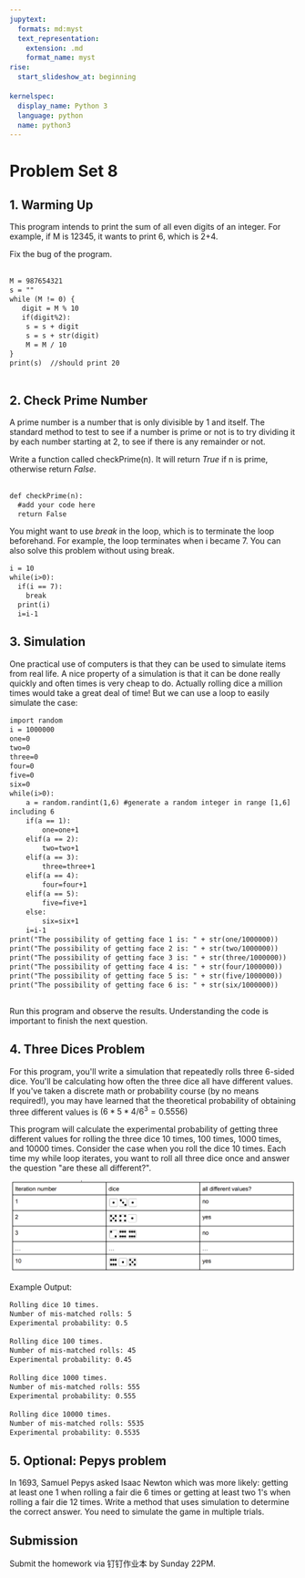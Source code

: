 ```yaml
---
jupytext:
  formats: md:myst
  text_representation:
    extension: .md
    format_name: myst
rise:
  start_slideshow_at: beginning

kernelspec:
  display_name: Python 3
  language: python
  name: python3
---
```


# Problem Set 8 #

## 1. Warming Up ##

This program intends to print the sum of all even digits of an integer. For example, if M is 12345, it wants to print 6, which is 2+4. 

Fix the bug of the program.

```{code-cell} python3

M = 987654321
s = ""
while (M != 0) {
   digit = M % 10
   if(digit%2):
   	s = s + digit
   	s = s + str(digit)
   	M = M / 10
}
print(s)  //should print 20


```

## 2. Check Prime Number ##

A prime number is a number that is only divisible by 1 and itself. The standard method to test to
see if a number is prime or not is to try dividing it by each number starting at 2, to see if there is any remainder or not.

Write a function called checkPrime(n). It will return *True* if n is prime, otherwise return *False*.

```{code-cell} python3

def checkPrime(n):
  #add your code here
  return False

```

You might want to use *break* in the loop, which is to terminate the loop beforehand. For example, the loop terminates when i became 7. You can also solve this problem without using break.

```{code-cell} python3
i = 10
while(i>0):
  if(i == 7):
	break
  print(i)
  i=i-1
```

## 3. Simulation ##

One practical use of computers is that they can be used to simulate items from real life. A nice property of a simulation is that it can be done really quickly and often times is very cheap to do. Actually rolling dice a million times would take a great deal of time! But we can use a loop to easily simulate the case:

```{code-cell} python3
import random
i = 1000000
one=0
two=0
three=0
four=0
five=0
six=0
while(i>0):
	a = random.randint(1,6) #generate a random integer in range [1,6] including 6
	if(a == 1):
		one=one+1
	elif(a == 2):
		two=two+1
	elif(a == 3):
		three=three+1	
	elif(a == 4):
		four=four+1	
	elif(a == 5):
		five=five+1
	else:
		six=six+1
	i=i-1
print("The possibility of getting face 1 is: " + str(one/1000000))	
print("The possibility of getting face 2 is: " + str(two/1000000))	
print("The possibility of getting face 3 is: " + str(three/1000000))	
print("The possibility of getting face 4 is: " + str(four/1000000))	
print("The possibility of getting face 5 is: " + str(five/1000000))	
print("The possibility of getting face 6 is: " + str(six/1000000))	
	
```

Run this program and observe the results. Understanding the code is important to finish the next question.

## 4. Three Dices Problem ##


For this program, you'll write a simulation that repeatedly rolls three 6-sided dice. You'll be calculating how often the three dice all have different values. If you've taken a discrete math or probability course (by no means required!), you may have learned that the theoretical probability of obtaining three different values is $(6*5*4/6^3 = 0.5556)$

This program will calculate the experimental probability of getting three different values for rolling the three dice 10 times, 100 times, 1000 times, and 10000 times.
Consider the case when you roll the dice 10 times. Each time my while loop iterates, you want to roll all three dice once and answer the question "are these all different?".

![dice](dice.png)

Example Output:

```
Rolling dice 10 times.
Number of mis-matched rolls: 5
Experimental probability: 0.5

Rolling dice 100 times.
Number of mis-matched rolls: 45
Experimental probability: 0.45

Rolling dice 1000 times.
Number of mis-matched rolls: 555
Experimental probability: 0.555

Rolling dice 10000 times.
Number of mis-matched rolls: 5535
Experimental probability: 0.5535

```

## 5. Optional: Pepys problem ##



In 1693, Samuel Pepys asked Isaac Newton which was more likely: getting at least one 1 when rolling a fair die 6 times or getting at least two 1's when rolling a fair die 12 times. Write a method that uses simulation to determine the correct answer. You need to simulate the game in multiple trials.


## Submission ##

Submit the homework via 钉钉作业本 by Sunday 22PM. 
